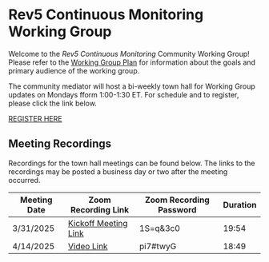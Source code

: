 # Rev5 Continuous Monitoring Working Group
Welcome to the *Rev5 Continuous Monitoring* Community Working Group! Please refer to the [Working Group Plan](https://github.com/FedRAMP/rev5-continuous-monitoring/blob/main/plan.md) for information about the goals and primary audience of the working group. 

The community mediator will host a bi-weekly town hall for Working Group updates on Mondays fform 1:00-1:30 ET.  For schedule and to register, please click the link below.

[REGISTER HERE](https://gsa.zoomgov.com/meeting/register/4GRcLcoWTdWnSKQL2u3PWQ)

## Meeting Recordings

Recordings for the town hall meetings can be found below. The links to the recordings may be posted a business day or two after the meeting occurred. 

| Meeting Date | Zoom Recording Link | Zoom Recording Password | Duration |
|--------------|---------------------|-------------------------|----------|
| 3/31/2025    | [Kickoff Meeting Link](https://gsa.zoomgov.com/rec/share/ONr3EfONpz3H7_PeD1T0FV8Afw9LmqQCYDVQYl8C19Lj_vHGP8JF9Mfkc2WPxJgA.UOZPp0zPd8xMzuup) | 1S=q&3c0                      | 19:54 |
| 4/14/2025    | [Video Link](https://gsa.zoomgov.com/rec/share/l2zkW8rnCT275tGPnLB_7y7pn_UfoC4Qi49unn4rCzPdO3wAb8bUrCQ4Ozm_5qTG.j2X6cczWuLveeoff) | pi7#twyG |   18:49 |





